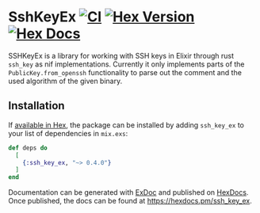 # SshKeyEx [![CI](https://github.com/dennym/ssh_key_ex/actions/workflows/elixir.yml/badge.svg)](https://github.com/dennym/ssh_key_ex/actions/workflows/elixir.yml) [![Hex Version](https://img.shields.io/hexpm/v/ssh_key_ex.svg)](https://hex.pm/packages/ssh_key_ex) [![Hex Docs](https://img.shields.io/badge/docs-hexpm-blue.svg)](https://hexdocs.pm/ssh_key_ex/)

SSHKeyEx is a library for working with SSH keys in Elixir through rust `ssh_key` as nif implementations. Currently it only implements parts of the `PublicKey.from_openssh` functionality to parse out the comment and the used algorithm of the given binary.

## Installation

If [available in Hex](https://hex.pm/docs/publish), the package can be installed
by adding `ssh_key_ex` to your list of dependencies in `mix.exs`:

```elixir
def deps do
  [
    {:ssh_key_ex, "~> 0.4.0"}
  ]
end
```

Documentation can be generated with [ExDoc](https://github.com/elixir-lang/ex_doc)
and published on [HexDocs](https://hexdocs.pm). Once published, the docs can
be found at <https://hexdocs.pm/ssh_key_ex>.

